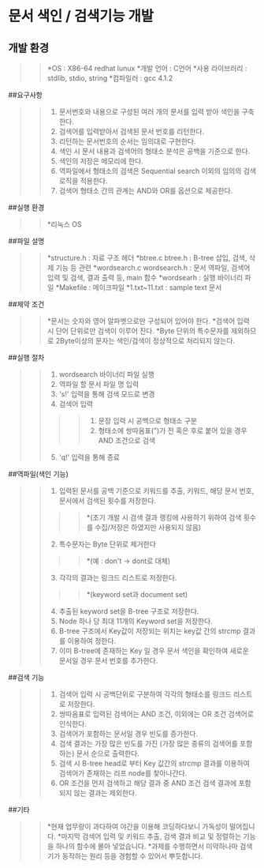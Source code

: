 # 문서 색인 / 검색기능 개발

## 개발 환경
>>*OS : X86-64 redhat lunux
>>*개발 언어 : C언어
>>*사용 라이브러리 : stdlib, stdio, string
>>*컴파일러 : gcc 4.1.2

##요구사항
>>1. 문서번호와 내용으로 구성된 여러 개의 문서를 입력 받아 색인을 구축한다.
>>2. 검색어를 입력받아서 검색된 문서 번호를 리턴한다.
>>3. 리턴하는 문서번호의 순서는 임의대로 구현한다.
>>4. 색인 시 문서 내용과 검색어의 형태소 분석은 공백을 기준으로 한다.
>>5. 색인의 저장은 메모리에 한다.
>>6. 역파일에서 형태소의 검색은 Sequential search 이외의 임의의 검색 로직을 적용한다.
>>7. 검색어 형태소 간의 관계는 AND와 OR를 옵션으로 제공한다.
 
##실행 환경
>>*리눅스 OS

##파일 설명
>>*structure.h : 자료 구조 헤더
>>*btree.c btree.h : B-tree 삽입, 검색, 삭제 기능 등 관련
>>*wordsearch.c wordsearch.h : 문서 역파일, 검색어 입력 및 검색, 결과 출력 등, main 함수
>>*wordsearh : 실행 바이너리 파일
>>*Makefile : 메이크파일
>>*1.txt~11.txt : sample text 문서

##제약 조건
>>*문서는 숫자와 영어 알파벳으로만 구성되어 있어야 한다.
>>*검색어 입력 시 단어 단위로만 검색이 이루어 진다.
>>*Byte 단위의 특수문자를 제외하므로 2Byte이상의 문자는 색인/검색이 정상적으로 처리되지 않는다.
	

##실행 절차
>>1. wordsearch 바이너리 파일 실행
>>2. 역파일 할 문서 파일 명 입력
>>3. 's!' 입력을 통해 검색 모드로 변경
>>4. 검색어 입력
>>>>1) 문장 입력 시 공백으로 형태소 구분
>>>>2) 형태소에 쌍따옴표(")가 전 혹은 후로 붙어 있을 경우 AND 조건으로 검색
>>5. 'q!' 입력을 통해 종료


##역파일(색인 기능)
>>1. 입력된 문서를 공백 기준으로 키워드를 추출, 키워드, 해당 문서 번호, 문서에서 검색된 횟수를 저장한다.
>>>>*(초기 개발 시 검색 결과 랭킹에 사용하기 위하여 검색 횟수를 수집/저장은 하였지만 사용되지 않음)
>>2. 특수문자는 Byte 단위로 제거한다
>>>>*(예 : don't -> dont로 대체)
>>3. 각각의 결과는 링크드 리스트로 저정한다.
>>>>*(keyword set과 document set)
>>4. 추출된 keyword set을 B-tree 구조로 저장한다.
>>5. Node 하나 당 최대 11개의 Keyword set을 저장한다.
>>6. B-tree 구조에서 Key값이 저장되는 위치는 key값 간의 strcmp 결과를 이용하여 정한다.
>>7. 이미 B-tree에 존재하는 Key 일 경우 문서 색인을 확인하여 새로운 문서일 경우 문서 번호를 추가한다.


##검색 기능
>>1. 검색어 입력 시 공백단위로 구분하여 각각의 형태소를 링크드 리스트로 저장한다.
>>2. 쌍따옴표로 입력된 검색어는 AND 조건, 이외에는 OR 조건 검색어로 인식한다.
>>3. 검색어가 포함하는 문서일 경우 빈도를 증가한다.
>>4. 검색 결과는 가장 많은 빈도를 가진 (가장 많은 종류의 검색어를 포함하는) 문서 순으로 출력한다.
>>5. 검색 시 B-tree head로 부터 Key 값간의 strcmp 결과를 이용하여 검색어가 존재하는 리프 node를 찾아나간다.
>>6. OR 조건을 먼저 검색하고 해당 결과 중 AND 조건 검색 결과에 포함되지 않는 결과는 제외한다.


##기타
>>*현재 업무량이 과다하여 야간을 이용해 코딩하다보니 가독성이 떨어집니다.
>>*마지막 검색어 입력 및 키워드 추출, 검색 결과 비교 및 정렬하는 기능을 하나의 함수에 몰아 넣었습니다.
>>*과제를 수행하면서 미약하나마 검색기가 동작하는 원리 등을 경험할 수 있어서 뿌듯합니다.



